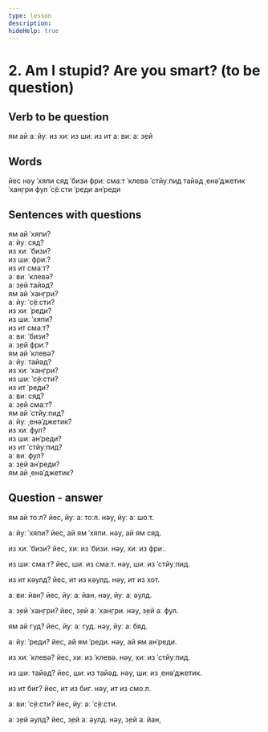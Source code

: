 ```yaml
---
type: lesson
description:
hideHelp: true
---
```


# 2. Am I stupid? Are you smart? (to be question)

## Verb to be question

ям ай
аː йуː
из хиː
из шиː
из ит
аː виː
аː з̣ей

## Words

йес
нəу
ˈхяпи
сяд
ˈбизи
фриː
смаːт
ˈклевə
ˈстйуːпид
тайəд
ˌенəˈджетик
ˈхан̣гри
фул
ˈс̣ёːсти
ˈреди
анˈреди

## Sentences with questions

ям ай ˈхяпи?  
аː йуː сяд?  
из хиː ˈбизи?  
из шиː фриː?  
из ит смаːт?  
аː виː ˈклевə?  
аː з̣ей тайəд?  
ям ай ˈхан̣гри?  
аː йуː ˈс̣ёːсти?  
из хиː ˈреди?  
из шиː ˈхяпи?  
из ит смаːт?  
аː виː ˈбизи?  
аː з̣ей фриː?  
ям ай ˈклевə?  
аː йуː тайəд?  
из хиː ˈхан̣гри?  
из шиː ˈс̣ёːсти?  
из ит ˈреди?  
аː виː сяд?  
аː з̣ей смаːт?  
ям ай ˈстйуːпид?  
аː йуː ˌенəˈджетик?  
из хиː фул?  
из шиː анˈреди?  
из ит ˈстйуːпид?  
аː виː фул?  
аː з̣ей анˈреди?  
ям ай ˌенəˈджетик?

## Question - answer

ям ай тоːл?
йес, йуː аː тоːл.
нəу, йуː аː шоːт.

аː йуː ˈхяпи?
йес, ай ям ˈхяпи.
нəу, ай ям сяд.

из хиː ˈбизи?
йес, хиː из ˈбизи.
нəу, хиː из фриː.

из шиː смаːт?
йес, шиː из смаːт.
нəу, шиː из ˈстйуːпид.

из ит кəулд?
йес, ит из кəулд.
нəу, ит из хот.

аː виː йан̣?
йес, йуː аː йан̣.
нəу, йуː аː əулд.

аː з̣ей ˈхан̣гри?
йес, з̣ей аː ˈхан̣гри.
нəу, з̣ей аː фул.

ям ай гуд?
йес, йуː аː гуд.
нəу, йуː аː бяд.

аː йуː ˈреди?
йес, ай ям ˈреди.
нəу, ай ям анˈреди.

из хиː ˈклевə?
йес, хиː из ˈклевə.
нəу, хиː из ˈстйуːпид.

из шиː тайəд?
йес, шиː из тайəд.
нəу, шиː из ˌенəˈджетик.

из ит биг?
йес, ит из биг.
нəу, ит из смоːл.

аː виː ˈс̣ёːсти?
йес, йуː аː ˈс̣ёːсти.

аː з̣ей əулд?
йес, з̣ей аː əулд.
нəу, з̣ей аː йан̣.
